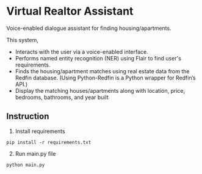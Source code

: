 # Virtual Realtor Assistant

Voice-enabled dialogue assistant for finding housing/apartments.


This system,
* Interacts with the user via a voice-enabled interface.
* Performs named entity recognition (NER) using Flair to find user's requirements.
* Finds the housing/apartment matches using real estate data from the Redfin database. (Using Python-Redfin is a Python wrapper for Redfin’s API.) 
* Display the matching houses/apartments along with location, price, bedrooms, bathrooms, and year built

## Instruction
1. Install requirements
```commandline
pip install -r requirements.txt
```

2. Run main.py file
```commandline
python main.py
```